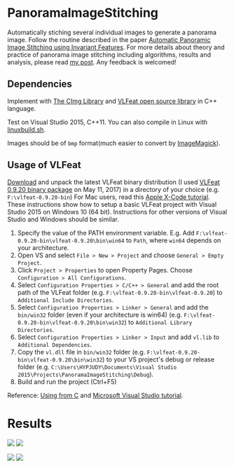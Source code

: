 # PanoramaImageStitching
Automatically stiching several individual images to generate a panorama image.
Follow the routine described in the paper [Automatic Panoramic Image Stitching using Invariant Features](http://matthewalunbrown.com/papers/ijcv2007.pdf).
For more details about theory and practice of panorama image stitching including algorithms, results and analysis, please read [my post](https://hypjudy.github.io/2017/05/10/panorama-image-stitching/). 
Any feedback is welcomed!

## Dependencies
Implement with [The CImg Library](http://cimg.eu/) and [VLFeat open source library](http://www.vlfeat.org/index.html) in C++ language.

Test on Visual Studio 2015, C++11. You can also compile in Linux with [linuxbuild.sh](https://github.com/HYPJUDY/panorama-image-stitching/blob/master/linuxbuild.sh).

Images should be of `bmp` format(much easier to convert by [ImageMagick](https://www.imagemagick.org/script/index.php)).

## Usage of VLFeat
[Download](http://www.vlfeat.org/download.html) and unpack the latest VLFeat binary distribution (I used [VLFeat 0.9.20 binary package](http://www.vlfeat.org/download/vlfeat-0.9.20-bin.tar.gz) on May 11, 2017) in a directory of your choice (e.g. `F:\vlfeat-0.9.20-bin`)
For Mac users, read this [Apple X-Code tutorial](http://www.vlfeat.org/xcode.html).
These instructions show how to setup a basic VLFeat project with Visual Studio 2015 on Windows 10 (64 bit). Instructions for other versions of Visual Studio and Windows should be similar.
1. Specify the value of the PATH environment variable. E.g. Add `F:\vlfeat-0.9.20-bin\vlfeat-0.9.20\bin\win64` to `Path`, where `win64` depends on your architecture.
2. Open VS and select `File > New > Project` and choose `General > Empty Project`.
3. Click `Project > Properties` to open Property Pages. Choose `Configuration > All Configurations`.
4. Select `Configuration Properties > C/C++ > General` and add the root path of the VLFeat folder (e.g. `F:\vlfeat-0.9.20-bin\vlfeat-0.9.20`) to `Additional Include Directories`.
5. Select `Configuration Properties > Linker > General` and add the `bin/win32` folder (even if your architecture is win64) (e.g. `F:\vlfeat-0.9.20-bin\vlfeat-0.9.20\bin\win32`) to `Additional Library Directories`. 
6. Select `Configuration Properties > Linker > Input` and add `vl.lib` to `Additional Dependencies`. 
7. Copy the `vl.dll` file in `bin/win32` folder (e.g. `F:\vlfeat-0.9.20-bin\vlfeat-0.9.20\bin\win32`) to your VS project's debug or release folder (e.g. `C:\Users\HYPJUDY\Documents\Visual Studio 2015\Projects\PanoramaImageStitching\Debug`).
8. Build and run the project (Ctrl+F5)

Reference: [Using from C](http://www.vlfeat.org/install-c.html) and [Microsoft Visual Studio tutorial](http://www.vlfeat.org/vsexpress.html).

# Results
![](https://github.com/HYPJUDY/panorama-image-stitching/blob/master/output/building-ori.jpg)
![](https://github.com/HYPJUDY/panorama-image-stitching/blob/master/output/building-cropped.bmp)

![](https://github.com/HYPJUDY/panorama-image-stitching/blob/master/output/flower-ori.jpg)
![](https://github.com/HYPJUDY/panorama-image-stitching/blob/master/output/flower-cropped.bmp)
